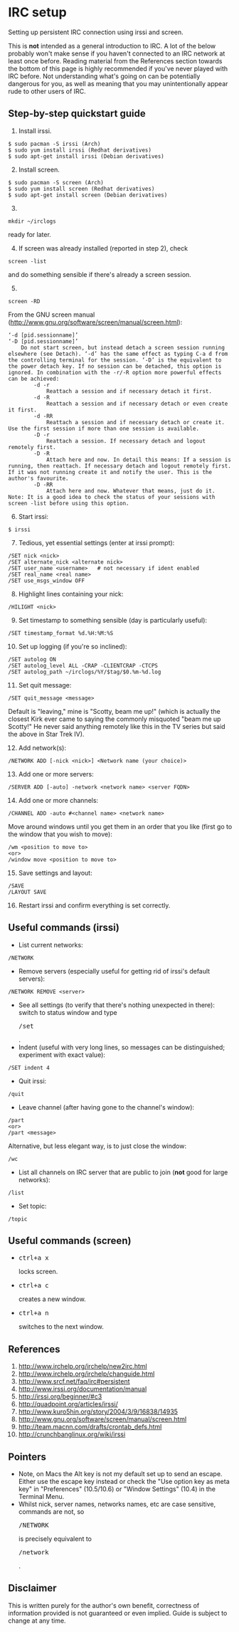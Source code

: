 IRC setup
=========

Setting up persistent IRC connection using irssi and screen.

This is **not** intended as a general introduction to IRC. A lot of the below probably won't make sense if you haven't connected to an IRC network at least once before. Reading material from the References section towards the bottom of this page is highly recommended if you've never played with IRC before. Not understanding what's going on can be potentially dangerous for you, as well as meaning that you may unintentionally appear rude to other users of IRC.

Step-by-step quickstart guide
-----------------------------

1) Install irssi.
```
$ sudo pacman -S irssi (Arch)
$ sudo yum install irssi (Redhat derivatives)
$ sudo apt-get install irssi (Debian derivatives)
```

2) Install screen.
```
$ sudo pacman -S screen (Arch)
$ sudo yum install screen (Redhat derivatives)
$ sudo apt-get install screen (Debian derivatives)
```

3)
```
mkdir ~/irclogs
```
ready for later.

4) If screen was already installed (reported in step 2), check
```
screen -list
```
and do something sensible if there's already a screen session.

5)
```
screen -RD
```
From the GNU screen manual (http://www.gnu.org/software/screen/manual/screen.html):
```
‘-d [pid.sessionname]’
‘-D [pid.sessionname]’
    Do not start screen, but instead detach a screen session running elsewhere (see Detach). ‘-d’ has the same effect as typing C-a d from the controlling terminal for the session. ‘-D’ is the equivalent to the power detach key. If no session can be detached, this option is ignored. In combination with the -r/-R option more powerful effects can be achieved:
        -d -r
            Reattach a session and if necessary detach it first. 
        -d -R
            Reattach a session and if necessary detach or even create it first. 
        -d -RR
            Reattach a session and if necessary detach or create it. Use the first session if more than one session is available. 
        -D -r
            Reattach a session. If necessary detach and logout remotely first. 
        -D -R
            Attach here and now. In detail this means: If a session is running, then reattach. If necessary detach and logout remotely first. If it was not running create it and notify the user. This is the author's favourite. 
        -D -RR
            Attach here and now. Whatever that means, just do it.
Note: It is a good idea to check the status of your sessions with screen -list before using this option. 
```

6) Start irssi:
```
$ irssi
```

7) Tedious, yet essential settings (enter at irssi prompt):
```
/SET nick <nick>
/SET alternate_nick <alternate nick>
/SET user_name <username>   # not necessary if ident enabled
/SET real_name <real name>
/SET use_msgs_window OFF
```

8) Highlight lines containing your nick:
```
/HILIGHT <nick>
```

9) Set timestamp to something sensible (day is particularly useful):
```
/SET timestamp_format %d.%H:%M:%S
```

10) Set up logging (if you're so inclined):
```
/SET autolog ON
/SET autolog_level ALL -CRAP -CLIENTCRAP -CTCPS
/SET autolog_path ~/irclogs/%Y/$tag/$0.%m-%d.log
```

11) Set quit message:
```
/SET quit_message <message>
```
Default is "leaving," mine is "Scotty, beam me up!" (which is actually the closest Kirk ever came to saying the commonly misquoted "beam me up Scotty!" He never said anything remotely like this in the TV series but said the above in Star Trek IV).

12) Add network(s):
```
/NETWORK ADD [-nick <nick>] <Network name (your choice)>
```

13) Add one or more servers:
```
/SERVER ADD [-auto] -network <network name> <server FQDN>
```

14) Add one or more channels:
```
/CHANNEL ADD -auto #<channel name> <network name>
```
Move around windows until you get them in an order that you like (first go to the window that you wish to move):
```
/wm <position to move to>
<or>
/window move <position to move to>
```

15) Save settings and layout:
```
/SAVE
/LAYOUT SAVE
```

16) Restart irssi and confirm everything is set correctly.


Useful commands (irssi)
-----------------------

* List current networks:
```
/NETWORK
```
* Remove servers (especially useful for getting rid of irssi's default servers):
```
/NETWORK REMOVE <server>
```
* See all settings (to verify that there's nothing unexpected in there): switch to status window and type <pre>/set</pre>.
* Indent (useful with very long lines, so messages can be distinguished; experiment with exact value):
```
/SET indent 4
```
* Quit irssi:
```
/quit
```
* Leave channel (after having gone to the channel's window):
```
/part
<or>
/part <message>
```
Alternative, but less elegant way, is to just close the window:
```
/wc
```
* List all channels on IRC server that are public to join (**not** good for large networks):
```
/list
```
* Set topic:
```
/topic
```

Useful commands (screen)
------------------------
* <pre>ctrl+a x</pre> locks screen.
* <pre>ctrl+a c</pre> creates a new window.
* <pre>ctrl+a n</pre> switches to the next window. 


References
----------
1) http://www.irchelp.org/irchelp/new2irc.html
2) http://www.irchelp.org/irchelp/changuide.html
3) http://www.srcf.net/faq/irc#persistent
4) http://www.irssi.org/documentation/manual
5) http://irssi.org/beginner/#c3
6) http://quadpoint.org/articles/irssi/
7) http://www.kuro5hin.org/story/2004/3/9/16838/14935
8) http://www.gnu.org/software/screen/manual/screen.html
9) http://team.macnn.com/drafts/crontab_defs.html
10) http://crunchbanglinux.org/wiki/irssi

Pointers
--------
* Note, on Macs the Alt key is not my default set up to send an escape. Either use the escape key instead or check the "Use option key as meta key" in "Preferences" (10.5/10.6) or "Window Settings" (10.4) in the Terminal Menu.
* Whilst nick, server names, networks names, etc are case sensitive, commands are not, so <pre>/NETWORK</pre> is precisely equivalent to <pre>/network</pre>.

Disclaimer
----------
This is written purely for the author's own benefit, correctness of information provided is not guaranteed or even implied. Guide is subject to change at any time.


